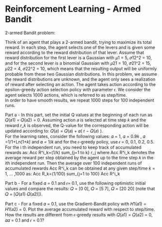 # Reinforcement Learning - Armed Bandit

2-armed Bandit problem:

Think of an agent that plays a 2-armed bandit, trying to maximize its total reward. 
In each step, the agent selects one of the levers and is given some reward according to the reward distribution of that lever. 
Assume that reward distribution for the first lever is a Gaussian with 𝜇1 = 5, 𝜎12^2 = 10, and for the second lever is a binomial Gaussian with 𝜇21 = 10, 𝜎21^2 = 15, 𝜇22 = 4, 𝜎22^2 = 10, which means that  the  resulting  output  will  be  uniformly  probable  from  these  two  Gaussian  distributions. 
In  this  problem,  we  assume  the  reward  distributions  are  unknown,  and  the  agent  only  sees  a  realization  of  reward  after  selecting  an  action.  The  agent  takes  action  according  to  the  epsilon-greedy action selection policy with parameter 𝜖. We  consider  the  agent  selects  1000  actions,  which  is  referred  to  as  step/time.  
In  order  to  have smooth results, we repeat 1000 steps for 100 independent runs. 

Part a - In this part, set the initial Q values at the beginning of each run as 𝑄(𝑎1) = 𝑄(𝑎2) = 0. Assuming action 𝑎 is  selected  at  time  step 𝑘 and  the  reward  𝑟_𝑘  is  observed,  the  Q-value  for  the  corresponding  action  will  be  updated  according  to:  𝑄(𝑎) = 𝑄(𝑎) + 𝛼( r − 𝑄(𝑎) ).  
For  the  learning rates, consider the following values: 𝛼 = 1, 𝛼 = 0.9𝑘 , 𝛼 =1/1+Ln(1+𝑘) and 𝛼 = 1/𝑘 and for the  𝜖-greedy  policy,  use  𝜖 = 0, 0.1, 0.2, 0.5.  
For the i th independent run, you need to keep track of accumulated rewards as: 
Acc R^i_k=(1/k) sum_{j=1 to k} r_j
where Acc R^i_k denotes the average reward per step obtained by the agent up to the time step 𝑘 in  the  ith  independent  run.  Then  the  average  over  100  independent  runs  of  accumulated rewards Acc R^i_k can be obtained at any given step/time 𝑘 = 1, ... ,1000 as: 
 Acc R_k=(1/100) sum_{j=1 to 100} Acc R^i_k

Part b - For  a  fixed  𝛼 = 0.1  and  𝜖= 0.1,  use  the  following  optimistic  initial  values  and  compare  the results:  𝑄 = [0 0],  𝑄  = [5 7], 𝑄 = [20 20]  (note  that  𝑄 = [𝑄(𝑎1)  𝑄(𝑎2)]).

Part c - For a fixed 𝛼 = 0.1, use the Gradient-Bandit policy with 𝐻1(𝑎1) = 𝐻1(𝑎2) = 0. Plot the average accumulated  reward  with  respect  to  step/time.  How  the  results  are  different  from  𝜖-greedy results with 𝑄(𝑎1) = 𝑄(𝑎2) = 0, 𝛼𝛼 = 0.1 and 𝜖 = 0.1? 
